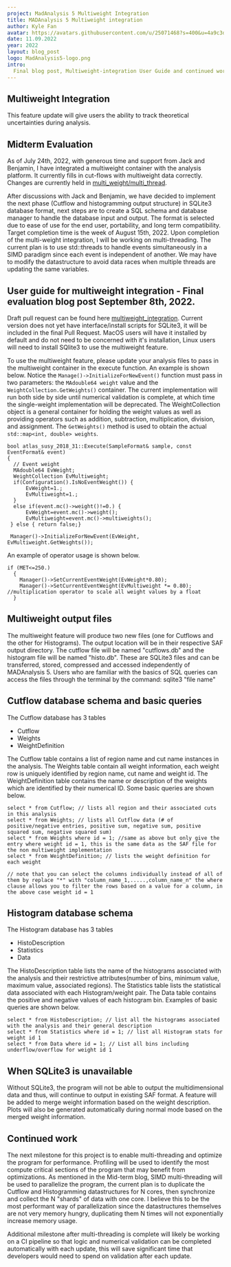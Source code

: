 ```yaml
---
project: MadAnalysis 5 Multiweight Integration
title: MADAnalysis 5 Multiweight integration
author: Kyle Fan
avatar: https://avatars.githubusercontent.com/u/25071468?s=400&u=4a9c3d16631b63f5fea28cc2738b77dbaaa5fa37&v=4
date: 11.09.2022
year: 2022
layout: blog_post
logo: MadAnalysis5-logo.png
intro:
  Final blog post, Multiweight-integration User Guide and continued work plans.
---
```


## Multiweight Integration

This feature update will give users the ability to track theoretical
uncertainties during analysis.

## Midterm Evaluation

<p>

As of July 24th, 2022, with generous time and support from Jack and Benjamin, I
have integrated a multiweight container with the analysis platform. It currently
fills in cut-flows with multiweight data correctly. Changes are currently held
in
[multi_weight/multi_thread](https://github.com/kfan326/madanalysis5/tree/multi_weight/multi_thread).

</p>

<p> 
  
After discussions with Jack and Benjamin, we have decided to implement the next phase (Cutflow and histogramming output structure) in SQLite3 database format, next steps are to create a SQL schema and database manager to handle the database input and output. The format is selected due to ease of use for the end user, portability, and long term compatibility. Target completion time is the week of August 15th, 2022. Upon completion of the multi-weight integration, I will be working on multi-threading. The current plan is to use std::threads to handle events simultaneously in a SIMD paradigm since each event is independent of another. We may have to modify the datastructure to avoid data races when multiple threads are updating the same variables.

</p>

## User guide for multiweight integration - Final evaluation blog post September 8th, 2022.

<p>

Draft pull request can be found here
[multiweight_integration](https://github.com/MadAnalysis/madanalysis5/pull/125).
Current version does not yet have interface/install scripts for SQLite3, it will
be included in the final Pull Request. MacOS users will have it installed by
default and do not need to be concerned with it's installation, Linux users will
need to install SQlite3 to use the multiweight feature.

</p>

<p>

To use the multiweight feature, please update your analysis files to pass in the
multiweight container in the execute function. An example is shown below. Notice
the `Manage()->InitializeForNewEvent()` function must pass in two parameters:
the `MAdouble64 weight` value and the `WeightCollection.GetWeights()` container.
The current implementation will run both side by side until numerical validation
is complete, at which time the single-weight implementation will be deprecated.
The WeightCollection object is a general container for holding the weight values
as well as providing operators such as addition, subtraction, multiplication,
division, and assignment. The `GetWeights()` method is used to obtain the actual
`std::map<int, double> weights`.

</p>

```
bool atlas_susy_2018_31::Execute(SampleFormat& sample, const EventFormat& event)
{
  // Event weight
  MAdouble64 EvWeight;
  WeightCollection EvMultiweight;
  if(Configuration().IsNoEventWeight()) {
	  EvWeight=1.;
	  EvMultiweight=1.;
  }
  else if(event.mc()->weight()!=0.) {
	  EvWeight=event.mc()->weight();
	  EvMultiweight=event.mc()->multiweights();
 } else { return false;}

 Manager()->InitializeForNewEvent(EvWeight, EvMultiweight.GetWeights());
```

<p>
	An example of operator usage is shown below. 
</p>

```
if (MET<=250.)
  {
	Manager()->SetCurrentEventWeight(EvWeight*0.80);
	Manager()->SetCurrentEventWeight(EvMultiweight *= 0.80); //multiplication operator to scale all weight values by a float
  }
```

## Multiweight output files

<p>
The multiweight feature will produce two new files (one for Cutflows and the other for Histograms). The output location will be in their respective SAF output directory. The cutflow file will be named "cutflows.db" and the histogram file will be named "histo.db". These are SQLite3 files and can be transferred, stored, compressed and accessed independently of MADAnalysis 5. Users who are familiar with the basics of SQL queries can access the files through the terminal by the command: sqlite3 "file name"	
</p>

## Cutflow database schema and basic queries

The Cutflow database has 3 tables

- Cutflow
- Weights
- WeightDefinition

<p>
The Cutflow table contains a list of region name and cut name instances in the analysis. The Weights table contain all weight information, each weight row is uniquely identified by region name, cut name and weight id. The WeightDefinition table contains the name or description of the weights which are identified by their numerical ID. Some basic queries are shown below.
</p>

```
select * from Cutflow; // lists all region and their associated cuts in this analysis
select * from Weights; // lists all Cutflow data (# of positive/negative entries, positive sum, negative sum, positive squared sum, negative squared sum)
select * from Weights where id = 1; //same as above but only give the entry where weight id = 1, this is the same data as the SAF file for the non multiweight implementation
select * from WeightDefinition; // lists the weight definition for each weight

// note that you can select the columns individually instead of all of them by replace "*" with "column_name_1,.....,column_name_n" the where clause allows you to filter the rows based on a value for a column, in the above case weight id = 1
```

## Histogram database schema

The Histogram database has 3 tables

- HistoDescription
- Statistics
- Data

<p>

The HistoDescription table lists the name of the histograms associated with the
analysis and their restrictive attributes(number of bins, minimum value, maximum
value, associated regions). The Statistics table lists the statistical data
associated with each Histogram/weight pair. The Data table contains the positive
and negative values of each histogram bin. Examples of basic queries are shown
below.

</p>

```
select * from HistoDescription; // list all the histograms associated with the analysis and their general description
select * from Statistics where id = 1; // list all Histogram stats for weight id 1
select * from Data where id = 1; // List all bins including underflow/overflow for weight id 1
```

## When SQLite3 is unavailable

Without SQLite3, the program will not be able to output the multidimensional
data and thus, will continue to output in existing SAF format. A feature will be
added to merge weight information based on the weight description. Plots will
also be generated automatically during normal mode based on the merged weight
information.

## Continued work

The next milestone for this project is to enable multi-threading and optimize
the program for performance. Profiling will be used to identify the most compute
critical sections of the program that may benefit from optimizations. As
mentioned in the Mid-term blog, SIMD multi-threading will be used to parallelize
the program, the current plan is to duplicate the Cutflow and Histogramming
datastructures for N cores, then synchronize and collect the N "shards" of data
with one core. I believe this to be the most performant way of parallelization
since the datastructures themselves are not very memory hungry, duplicating them
N times will not exponentially increase memory usage.

Additional milestone after multi-threading is complete will likely be working on
a CI pipeline so that logic and numerical validation can be completed
automatically with each update, this will save significant time that developers
would need to spend on validation after each update.
